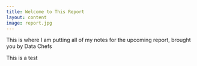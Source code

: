 ```yaml
---
title: Welcome to This Report
layout: content
image: report.jpg
---
```


 This is where I am putting all of my notes for the upcoming report, brought you by Data Chefs

 This is a test